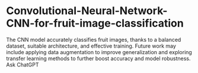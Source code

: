 # Convolutional-Neural-Network-CNN-for-fruit-image-classification
The CNN model accurately classifies fruit images, thanks to a balanced dataset, suitable architecture, and effective training. Future work may include applying data augmentation to improve generalization and exploring transfer learning methods to further boost accuracy and model robustness.          Ask ChatGPT

